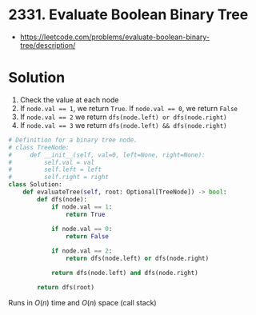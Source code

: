 # 2331. Evaluate Boolean Binary Tree

- https://leetcode.com/problems/evaluate-boolean-binary-tree/description/

# Solution

1. Check the value at each node
2. If `node.val == 1`, we return `True`. If `node.val == 0`, we return `False`
3. If `node.val == 2` we return `dfs(node.left) or dfs(node.right)`
4. If `node.val == 3` we return `dfs(node.left) && dfs(node.right)`

```py
# Definition for a binary tree node.
# class TreeNode:
#     def __init__(self, val=0, left=None, right=None):
#         self.val = val
#         self.left = left
#         self.right = right
class Solution:
    def evaluateTree(self, root: Optional[TreeNode]) -> bool:
        def dfs(node):
            if node.val == 1:
                return True
            
            if node.val == 0:
                return False

            if node.val == 2:
                return dfs(node.left) or dfs(node.right)

            return dfs(node.left) and dfs(node.right)

        return dfs(root)
```

Runs in $O(n)$ time and $O(n)$ space (call stack)